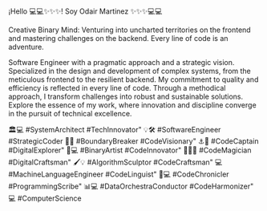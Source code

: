 ¡Hello  💻💻✨✨✨! Soy Odair Martinez ✨✨✨💻💻


Creative Binary Mind: Venturing into uncharted territories on the frontend and mastering challenges on the backend. Every line of code is an adventure.

Software Engineer with a pragmatic approach and a strategic vision. Specialized in the design and development of complex systems, from the meticulous frontend to the resilient backend. My commitment to quality and efficiency is reflected in every line of code. Through a methodical approach, I transform challenges into robust and sustainable solutions. Explore the essence of my work, where innovation and discipline converge in the pursuit of technical excellence.

🏛️💻 #SystemArchitect #TechInnovator"
💡🛠️ #SoftwareEngineer #StrategicCoder
🚧🌐 #BoundaryBreaker #CodeVisionary"
⚓️🌊 #CodeCaptain #DigitalExplorer"
🎨💻 #BinaryArtist #CodeInnovator"
🧙‍♂️✨ #CodeMagician #DigitalCraftsman"
🖌️💡 #AlgorithmSculptor #CodeCraftsman"
💻 #MachineLanguageEngineer #CodeLinguist"
📜💻 #CodeChronicler #ProgrammingScribe"
📊💻 #DataOrchestraConductor #CodeHarmonizer"
💻   #ComputerScience


<!--
**ODA669/ODA669** is a ✨ _special_ ✨ repository because its `README.md` (this file) appears on your GitHub profile.

Here are some ideas to get you started:

- 🔭 I’m currently working on ...
- 🌱 I’m currently learning ...
- 👯 I’m looking to collaborate on ...
- 🤔 I’m looking for help with ...
- 💬 Ask me about ...
- 📫 How to reach me: ...
- 😄 Pronouns: ...
- ⚡ Fun fact: ...
-->
